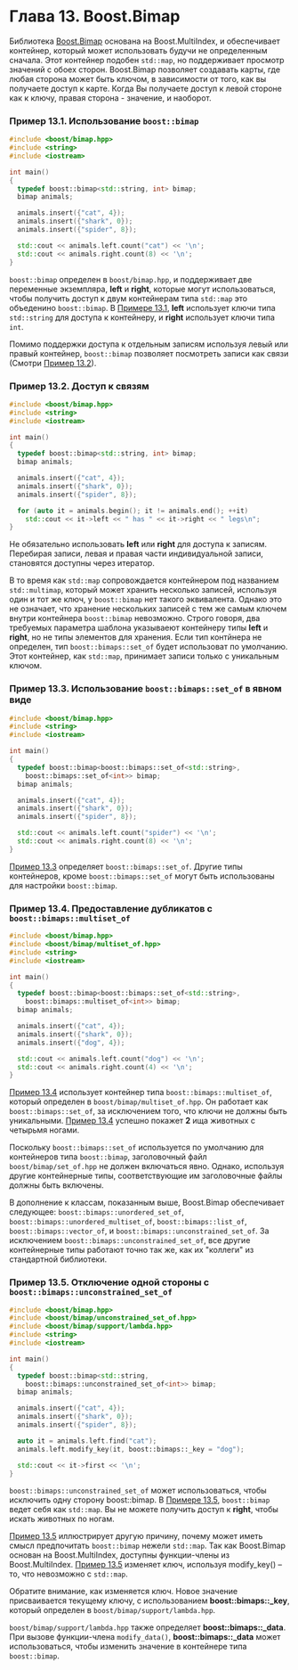 # Глава 13. Boost.Bimap

Библиотека [Boost.Bimap](http://www.boost.org/libs/bimap) основана на Boost.MultiIndex, и обеспечивает контейнер, который может использовать будучи не определенным сначала. Этот контейнер подобен `std::map`, но поддерживает просмотр значений с обоех сторон. Boost.Bimap позволяет создавать карты, где любая сторона может быть ключом, в зависимости от того, как вы получаете доступ к карте. Когда Вы получаете доступ к левой стороне как к ключу, правая сторона - значение, и наоборот.

<a href="example131"></a>
### Пример 13.1. Использование `boost::bimap`
```c++
#include <boost/bimap.hpp>
#include <string>
#include <iostream>

int main()
{
  typedef boost::bimap<std::string, int> bimap;
  bimap animals;

  animals.insert({"cat", 4});
  animals.insert({"shark", 0});
  animals.insert({"spider", 8});

  std::cout << animals.left.count("cat") << '\n';
  std::cout << animals.right.count(8) << '\n';
}
```

`boost::bimap` определен в `boost/bimap.hpp`, и поддерживает две переменные экземпляра, **left** и **right**, которые могут использоваться, чтобы получить доступ к двум контейнерам типа `std::map` это объеденино `boost::bimap`. В [Примере 13.1](#example131), **left** использует ключи типа `std::string` для доступа к контейнеру, и **right** использует ключи типа `int`.

Помимо поддержки доступа к отдельным записям используя левый или правый контейнер, `boost::bimap` позволяет посмотреть записи как связи (Смотри [Пример 13.2](#example132)).


<a href="example132"></a>
### Пример 13.2. Доступ к связям
```c++
#include <boost/bimap.hpp>
#include <string>
#include <iostream>

int main()
{
  typedef boost::bimap<std::string, int> bimap;
  bimap animals;

  animals.insert({"cat", 4});
  animals.insert({"shark", 0});
  animals.insert({"spider", 8});

  for (auto it = animals.begin(); it != animals.end(); ++it)
    std::cout << it->left << " has " << it->right << " legs\n";
}
```

Не обязательно использовать **left** или **right** для доступа к записям. Перебирая записи, левая и правая части индивидуальной записи, становятся доступны через итератор.

В то время как `std::map` сопровождается контейнером под названием `std::multimap`, который может хранить несколько записей, используя один и тот же ключ, у `boost::bimap` нет такого эквивалента. Однако это не означает, что хранение нескольких записей с тем же самым ключем внутри контейнера `boost::bimap` невозможно. Строго говоря, два требуемых параметра шаблона указываеют контейнеру типы **left** и **right**, но не типы элементов для хранения. Если тип контйнера не определен, тип `boost::bimaps::set_of` будет использоват по умолчанию. Этот контейнер, как `std::map`, принимает записи только с уникальным ключом.

<a href="example133"></a>
### Пример 13.3. Использование `boost::bimaps::set_of` в явном виде
```c++
#include <boost/bimap.hpp>
#include <string>
#include <iostream>

int main()
{
  typedef boost::bimap<boost::bimaps::set_of<std::string>,
    boost::bimaps::set_of<int>> bimap;
  bimap animals;

  animals.insert({"cat", 4});
  animals.insert({"shark", 0});
  animals.insert({"spider", 8});

  std::cout << animals.left.count("spider") << '\n';
  std::cout << animals.right.count(8) << '\n';
}
```
[Пример 13.3](#exmaple133) определяет `boost::bimaps::set_of`. Другие типы контейнеров, кроме `boost::bimaps::set_of` могут быть использованы для настройки `boost::bimap`.

<a href="example134"></a>
### Пример 13.4. Предоставление дубликатов с `boost::bimaps::multiset_of`
```c++
#include <boost/bimap.hpp>
#include <boost/bimap/multiset_of.hpp>
#include <string>
#include <iostream>

int main()
{
  typedef boost::bimap<boost::bimaps::set_of<std::string>,
    boost::bimaps::multiset_of<int>> bimap;
  bimap animals;

  animals.insert({"cat", 4});
  animals.insert({"shark", 0});
  animals.insert({"dog", 4});

  std::cout << animals.left.count("dog") << '\n';
  std::cout << animals.right.count(4) << '\n';
}
```
[Пример 13.4](#example134) использует контейнер типа `boost::bimaps::multiset_of`, который определен в `boost/bimap/multiset_of.hpp`. Он работает как `boost::bimaps::set_of`, за исключением того, что ключи не должны быть уникальными. [Пример 13.4](#example134) успешно покажет **2** ища животных с четырьмя ногами.

Поскольку `boost::bimaps::set_of` используется по умолчанию для контейнеров типа `boost::bimap`, заголовочный файл `boost/bimap/set_of.hpp` не должен включаться явно. Однако, используя другие контейнерные типы, соответствующие им заголовочные файлы должны быть включены.

В дополнение к классам, показанным выше, Boost.Bimap обеспечивает следующее: `boost::bimaps::unordered_set_of`, `boost::bimaps::unordered_multiset_of`, `boost::bimaps::list_of`, `boost::bimaps::vector_of`, и `boost::bimaps::unconstrained_set_of`. За исключением `boost::bimaps::unconstrained_set_of`, все другие контейнерные типы работают точно так же, как их "коллеги" из стандартной библиотеки.

<a href="example135"></a>
### Пример 13.5. Отключение одной стороны с `boost::bimaps::unconstrained_set_of`
```c++
#include <boost/bimap.hpp>
#include <boost/bimap/unconstrained_set_of.hpp>
#include <boost/bimap/support/lambda.hpp>
#include <string>
#include <iostream>

int main()
{
  typedef boost::bimap<std::string,
    boost::bimaps::unconstrained_set_of<int>> bimap;
  bimap animals;

  animals.insert({"cat", 4});
  animals.insert({"shark", 0});
  animals.insert({"spider", 8});

  auto it = animals.left.find("cat");
  animals.left.modify_key(it, boost::bimaps::_key = "dog");

  std::cout << it->first << '\n';
}
```
`boost::bimaps::unconstrained_set_of` может использоваться, чтобы исключить одну сторону boost::bimap. В [Примере 13.5](#example135), `boost::bimap` ведет себя как `std::map`. Вы не можете получить доступ к **right**, чтобы искать животных по ногам.

[Пример 13.5](#example135) иллюстрирует другую причину, почему может иметь смысл предпочитать `boost::bimap` нежели `std::map`. Так как Boost.Bimap основан на Boost.MultiIndex, доступны функции-члены из Boost.MultiIndex. [Пример 13.5](#example135) изменяет ключ, используя modify_key() – то, что невозможно с `std::map`.

Обратите внимание, как изменяется ключ. Новое значение присваивается текущему ключу, с использованием **boost::bimaps::_key**, который определен в `boost/bimap/support/lambda.hpp`.

`boost/bimap/support/lambda.hpp` также определяет **boost::bimaps::_data**. При вызове функции-члена `modify_data()`, **boost::bimaps::_data** может использоваться, чтобы изменить значение в контейнере типа `boost::bimap`.
